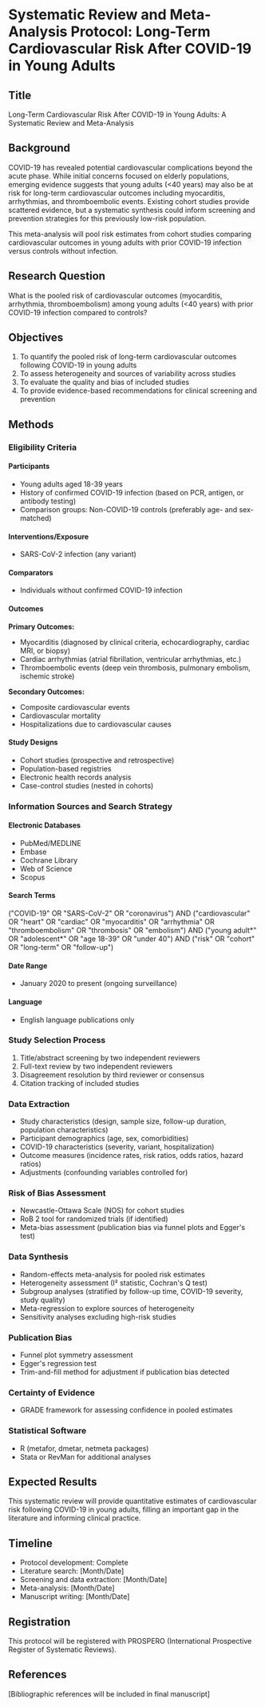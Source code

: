 # Systematic Review and Meta-Analysis Protocol: Long-Term Cardiovascular Risk After COVID-19 in Young Adults

## Title
Long-Term Cardiovascular Risk After COVID-19 in Young Adults: A Systematic Review and Meta-Analysis

## Background
COVID-19 has revealed potential cardiovascular complications beyond the acute phase. While initial concerns focused on elderly populations, emerging evidence suggests that young adults (<40 years) may also be at risk for long-term cardiovascular outcomes including myocarditis, arrhythmias, and thromboembolic events. Existing cohort studies provide scattered evidence, but a systematic synthesis could inform screening and prevention strategies for this previously low-risk population.

This meta-analysis will pool risk estimates from cohort studies comparing cardiovascular outcomes in young adults with prior COVID-19 infection versus controls without infection.

## Research Question
What is the pooled risk of cardiovascular outcomes (myocarditis, arrhythmia, thromboembolism) among young adults (<40 years) with prior COVID-19 infection compared to controls?

## Objectives
1. To quantify the pooled risk of long-term cardiovascular outcomes following COVID-19 in young adults
2. To assess heterogeneity and sources of variability across studies
3. To evaluate the quality and bias of included studies
4. To provide evidence-based recommendations for clinical screening and prevention

## Methods

### Eligibility Criteria

#### Participants
- Young adults aged 18-39 years
- History of confirmed COVID-19 infection (based on PCR, antigen, or antibody testing)
- Comparison groups: Non-COVID-19 controls (preferably age- and sex-matched)

#### Interventions/Exposure
- SARS-CoV-2 infection (any variant)

#### Comparators
- Individuals without confirmed COVID-19 infection

#### Outcomes
**Primary Outcomes:**
- Myocarditis (diagnosed by clinical criteria, echocardiography, cardiac MRI, or biopsy)
- Cardiac arrhythmias (atrial fibrillation, ventricular arrhythmias, etc.)
- Thromboembolic events (deep vein thrombosis, pulmonary embolism, ischemic stroke)

**Secondary Outcomes:**
- Composite cardiovascular events
- Cardiovascular mortality
- Hospitalizations due to cardiovascular causes

#### Study Designs
- Cohort studies (prospective and retrospective)
- Population-based registries
- Electronic health records analysis
- Case-control studies (nested in cohorts)

### Information Sources and Search Strategy

#### Electronic Databases
- PubMed/MEDLINE
- Embase
- Cochrane Library
- Web of Science
- Scopus

#### Search Terms
("COVID-19" OR "SARS-CoV-2" OR "coronavirus") AND
("cardiovascular" OR "heart" OR "cardiac" OR "myocarditis" OR "arrhythmia" OR "thromboembolism" OR "thrombosis" OR "embolism") AND
("young adult*" OR "adolescent*" OR "age 18-39" OR "under 40") AND
("risk" OR "cohort" OR "long-term" OR "follow-up")

#### Date Range
- January 2020 to present (ongoing surveillance)

#### Language
- English language publications only

### Study Selection Process
1. Title/abstract screening by two independent reviewers
2. Full-text review by two independent reviewers
3. Disagreement resolution by third reviewer or consensus
4. Citation tracking of included studies

### Data Extraction
- Study characteristics (design, sample size, follow-up duration, population characteristics)
- Participant demographics (age, sex, comorbidities)
- COVID-19 characteristics (severity, variant, hospitalization)
- Outcome measures (incidence rates, risk ratios, odds ratios, hazard ratios)
- Adjustments (confounding variables controlled for)

### Risk of Bias Assessment
- Newcastle-Ottawa Scale (NOS) for cohort studies
- RoB 2 tool for randomized trials (if identified)
- Meta-bias assessment (publication bias via funnel plots and Egger's test)

### Data Synthesis
- Random-effects meta-analysis for pooled risk estimates
- Heterogeneity assessment (I² statistic, Cochran's Q test)
- Subgroup analyses (stratified by follow-up time, COVID-19 severity, study quality)
- Meta-regression to explore sources of heterogeneity
- Sensitivity analyses excluding high-risk studies

### Publication Bias
- Funnel plot symmetry assessment
- Egger's regression test
- Trim-and-fill method for adjustment if publication bias detected

### Certainty of Evidence
- GRADE framework for assessing confidence in pooled estimates

### Statistical Software
- R (metafor, dmetar, netmeta packages)
- Stata or RevMan for additional analyses

## Expected Results
This systematic review will provide quantitative estimates of cardiovascular risk following COVID-19 in young adults, filling an important gap in the literature and informing clinical practice.

## Timeline
- Protocol development: Complete
- Literature search: [Month/Date]
- Screening and data extraction: [Month/Date]
- Meta-analysis: [Month/Date]
- Manuscript writing: [Month/Date]

## Registration
This protocol will be registered with PROSPERO (International Prospective Register of Systematic Reviews).

## References
[Bibliographic references will be included in final manuscript]
